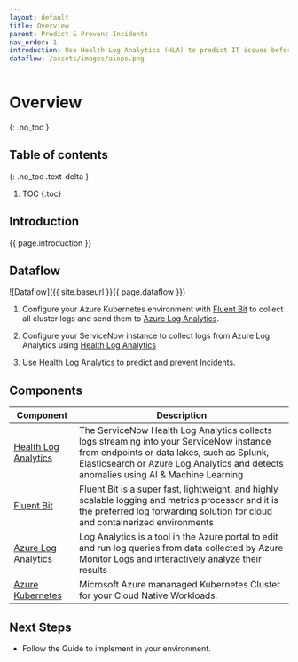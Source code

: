 ```yaml
---
layout: default
title: Overview
parent: Predict & Prevent Incidents
nav_order: 1
introduction: Use Health Log Analytics (HLA) to predict IT issues before they affect your users. The application helps you solve problems faster by collecting, understanding, and correlating machine-generated log data in real time. It detects anomalies from your application logs and discovers any deviation from normal behavior as it happens and alerts you of possible issues.
dataflow: /assets/images/aiops.png
---
```


# Overview
{: .no_toc }

## Table of contents
{: .no_toc .text-delta }

1. TOC 
{:toc}

## Introduction

{{ page.introduction }}

## Dataflow

![Dataflow]({{ site.baseurl }}{{ page.dataflow }})

1. Configure your Azure Kubernetes environment with [Fluent Bit](https://fluentbit.io) to collect all cluster logs and send them to [Azure Log Analytics](https://docs.microsoft.com/en-us/azure/azure-monitor/logs/log-analytics-tutorial).

1. Configure your ServiceNow instance to collect logs from Azure Log Analytics using [Health Log Analytics]({{site.data.urls.hla}})

1. Use Health Log Analytics to predict and prevent Incidents.

## Components

| Component | Description |
|-----------|-------------|
| [Health Log Analytics]({{site.data.urls.hla}}) | The ServiceNow Health Log Analytics collects logs streaming into your ServiceNow instance from endpoints or data lakes, such as Splunk, Elasticsearch or Azure Log Analytics and detects anomalies using AI & Machine Learning |
| [Fluent Bit](https://fluentbit.io) | Fluent Bit is a super fast, lightweight, and highly scalable logging and metrics processor and it is the preferred log forwarding solution for cloud and containerized environments |
| [Azure Log Analytics](https://docs.microsoft.com/en-us/azure/azure-monitor/logs/log-analytics-tutorial)  | Log Analytics is a tool in the Azure portal to edit and run log queries from data collected by Azure Monitor Logs and interactively analyze their results | 
| [Azure Kubernetes](https://docs.microsoft.com/en-us/azure/aks/intro-kubernetes) | Microsoft Azure mananaged Kubernetes Cluster for your Cloud Native Workloads.|

## Next Steps

* Follow the Guide to implement in your environment.